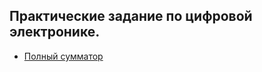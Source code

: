 ## Практические задание по цифровой электронике. 

- [Полный сумматор](https://github.com/RustamSubkhankulov/digital-electronics/tree/main/fulladder)

